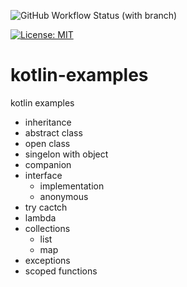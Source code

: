 ![GitHub Workflow Status (with branch)](https://img.shields.io/github/actions/workflow/status/claudioaltamura/kotlin-examples/ci.yml?branch=main)

[![License: MIT](https://img.shields.io/badge/License-MIT-yellow.svg)](https://opensource.org/licenses/MIT)

# kotlin-examples
kotlin examples

* inheritance
* abstract class
* open class
* singelon with object
* companion
* interface 
    * implementation
    * anonymous
* try cactch 
* lambda
* collections
  * list
  * map
* exceptions 
* scoped functions

